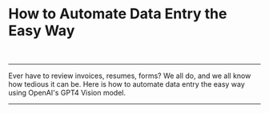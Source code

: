 # How to Automate Data Entry the Easy Way

<br />

---

Ever have to review invoices, resumes, forms? We all do, and we all know how tedious it can be. Here is how to automate data entry the easy way using OpenAI's GPT4 Vision model.

---
